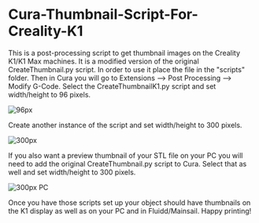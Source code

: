 # Cura-Thumbnail-Script-For-Creality-K1
This is a post-processing script to get thumbnail images on the Creality K1/K1 Max machines. It is a modified version of the original CreateThumbnail.py script. In order to use it place the file in the "scripts" folder. Then in Cura you will go to Extensions --> Post Processing --> Modify G-Code. Select the CreateThumbnailK1.py script and set width/height to 96 pixels.

![96px](https://github.com/MiSTerConsoles/Cura-Thumbnail-Script-For-Creality-K1/assets/80081591/43c7ee67-c5fb-4c9a-a32e-e6c7c007e7f8)

Create another instance of the script and set width/height to 300 pixels.

![300px](https://github.com/MiSTerConsoles/Cura-Thumbnail-Script-For-Creality-K1/assets/80081591/f6483e75-2e0f-4474-8c6a-3b1dfb9668bb)

If you also want a preview thumbnail of your STL file on your PC you will need to add the original CreateThumbnail.py script to Cura. Select that as well and set width/height to 300 pixels.

![300px PC](https://github.com/MiSTerConsoles/Cura-Thumbnail-Script-For-Creality-K1/assets/80081591/126af770-5c38-499a-9f72-0d4f72c9c733)

Once you have those scripts set up your object should have thumbnails on the K1 display as well as on your PC and in Fluidd/Mainsail. Happy printing!
